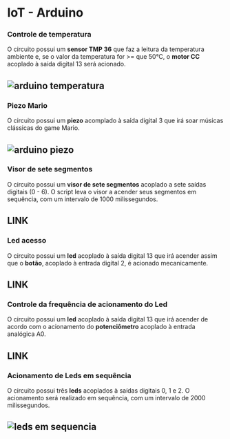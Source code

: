 # IoT - Arduino

### Controle de temperatura

O circuito possui um **sensor TMP 36** que faz a leitura da temperatura ambiente e, se o valor da temperatura for >= que 50°C, o **motor CC** acoplado à saída digital 13 será acionado.

![arduino temperatura](https://user-images.githubusercontent.com/62301235/81218892-53712d00-8fb5-11ea-98da-9de34e75b273.PNG)
---

### Piezo Mario

O circuito possui um **piezo** acomplado à saída digital 3 que irá soar músicas clássicas do game Mario.

![arduino piezo](https://user-images.githubusercontent.com/62301235/81220234-5bca6780-8fb7-11ea-9993-0a42a4a89d59.PNG)
---

### Visor de sete segmentos

O circuito possui um **visor de sete segmentos** acoplado a sete saídas digitais (0 - 6). O script leva o visor a acender seus segmentos em sequência, com um intervalo de 1000 milissegundos.

LINK
---

### Led acesso

O circuito possui um **led** acoplado à saída digital 13 que irá acender assim que o **botão**, acoplado à entrada digital 2, é acionado mecanicamente.

LINK
---

### Controle da frequência de acionamento do Led

O circuito possui um **led** acoplado à saída digital 13 que irá acender de acordo com o acionamento do **potenciômetro** acoplado à entrada analógica A0.

LINK
---

### Acionamento de Leds em sequência

O circuito possui três **leds** acoplados à saídas digitais 0, 1 e 2. O acionamento será realizado em sequência, com um intervalo de 2000 milissegundos.

![leds em sequencia](https://user-images.githubusercontent.com/62301235/81250504-8805d880-8ff7-11ea-9c28-68cfd18a8373.PNG)
---




